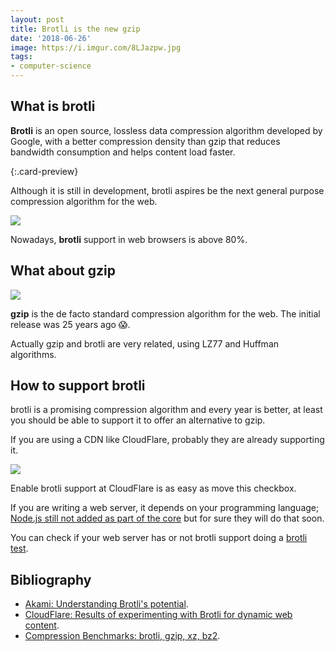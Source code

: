 ```yaml
---
layout: post
title: Brotli is the new gzip
date: '2018-06-26'
image: https://i.imgur.com/8LJazpw.jpg
tags:
- computer-science
---
```


## What is brotli

**​​​​​Brotli** is an open source, lossless data compression algorithm developed by Google, with a better compression density than gzip that reduces bandwidth consumption and helps content load faster.

[](https://github.com/google/brotli){:.card-preview}

Although it is still in development, brotli aspires be the next general purpose compression algorithm for the web.

![](https://i.imgur.com/lm8QGFQ.png)

Nowadays, **brotli** support in web browsers is above 80%.

## What about gzip

![](https://i.imgur.com/djHRzz9.png)

**gzip** is the de facto standard compression algorithm for the web. The initial release was 25 years ago 😱. 

Actually gzip and brotli are very related, using LZ77 and Huffman algorithms.

## How to support brotli

brotli is a promising compression algorithm and every year is better, at least you should be able to support it to offer an alternative to gzip.

If you are using a CDN like CloudFlare, probably they are already supporting it.

![](https://i.imgur.com/XyuJuIV.png)
<figcaption>Enable brotli support at CloudFlare is as easy as move this checkbox.</figcaption>

If you are writing a web server, it depends on your programming language; [Node.js still not added as part of the core](https://github.com/nodejs/node/issues/18964) but for sure they will do that soon.

You can check if your web server has or not brotli support doing a [brotli test](https://tools.keycdn.com/brotli-test).

## Bibliography

- [Akami: Understanding Brotli's potential](https://blogs.akamai.com/2016/02/understanding-brotlis-potential.html).
- [CloudFlare: Results of experimenting with Brotli for dynamic web content](https://blog.cloudflare.com/results-experimenting-brotli/).
- [Compression Benchmarks: brotli, gzip, xz, bz2](https://www.opencpu.org/posts/brotli-benchmarks/).